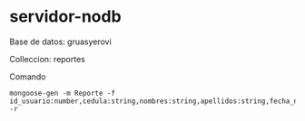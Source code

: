 # servidor-nodb
 
Base de datos: gruasyerovi

Colleccion: reportes

Comando

```
mongoose-gen -m Reporte -f id_usuario:number,cedula:string,nombres:string,apellidos:string,fecha_nacimiento:date,celular:string,rol:string,provincia:string,ciudad:string,referencia:string,correo:string,contrasenia:string,id_auto:number,placa:string,marca:string,modelo:string,color:string,clave_llave:string,fecha_registro:date -r
```
